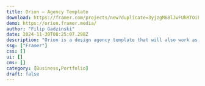 ```yaml
---
title: Orion — Agency Template
download: https://framer.com/projects/new?duplicate=3yjzgM6BlJwFUhRTOiFH&via=gadzinski_&duplicateType=siteTemplate
demo: https://orion.framer.media/
author: "Filip Gadzinski"
date: 2024-11-30T08:25:07.298Z
description: "Orion is a design agency template that will also work as a personal site. It's a narrow and minimal template with one goal, landing you new clients. It comes with projects and blog CMS, a great starting point for your new site."
ssg: ["Framer"]
css: []
ui: []
cms: []
category: [Business,Portfolio]
draft: false
---
```

